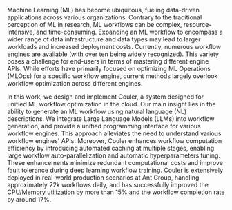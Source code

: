 Machine Learning (ML) has become ubiquitous, fueling data-driven applications across various organizations. Contrary to the traditional perception of ML in research, ML workflows can be complex, resource-intensive, and time-consuming.
Expanding an ML workflow to encompass a wider range of data infrastructure and data types may lead to larger workloads and increased deployment costs. 
Currently, numerous workflow engines are available (with over ten being widely recognized). This variety poses a challenge for end-users in terms of mastering different engine APIs. While efforts have primarily focused on optimizing ML Operations (MLOps) for a specific workflow engine, current methods largely overlook workflow optimization across different engines. 

In this work, we design and implement Couler, a system designed for unified ML workflow optimization in the cloud. 
Our main insight lies in the ability to generate an ML workflow using natural language (NL) descriptions. 
We integrate Large Language Models (LLMs) into workflow generation, and provide a unified programming interface for various workflow engines. This approach alleviates the need to understand various workflow engines' APIs. Moreover, Couler enhances workflow computation efficiency by introducing automated caching at multiple stages, enabling large workflow auto-parallelization and automatic hyperparameters tuning. These enhancements minimize redundant computational costs and improve fault tolerance during deep learning workflow training.
Couler is extensively deployed in real-world production scenarios at Ant Group, handling approximately 22k workflows daily, and has successfully improved the CPU/Memory utilization by more than 15\% and the workflow completion rate by around 17\%.
